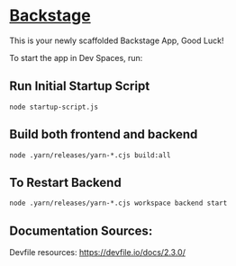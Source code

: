 # [Backstage](https://backstage.io)

This is your newly scaffolded Backstage App, Good Luck!

To start the app in Dev Spaces, run:

## Run Initial Startup Script
```
node startup-script.js
```

## Build both frontend and backend
```
node .yarn/releases/yarn-*.cjs build:all
```

## To Restart Backend
```
node .yarn/releases/yarn-*.cjs workspace backend start
```

## Documentation Sources:

Devfile resources:
https://devfile.io/docs/2.3.0/
